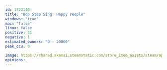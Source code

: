 ```yaml
---
id: 1722140
title: "Hop Step Sing! Happy People"
windows: "true"
mac: "false"
linux: false
positive: 31
negative: 1
estimated_owners: "0 - 20000"
peak_ccu: 0

image: https://shared.akamai.steamstatic.com/store_item_assets/steam/apps/1722140/header.jpg?t=1723879908
opinions:
---
```


